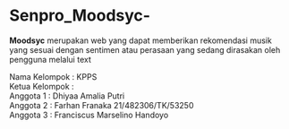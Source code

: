 # Senpro_Moodsyc-

**Moodsyc** merupakan web yang dapat memberikan rekomendasi musik yang sesuai dengan sentimen atau perasaan yang sedang dirasakan oleh pengguna melalui text

Nama Kelompok : KPPS 
<br>
Ketua Kelompok : 
<br>
Anggota 1 : Dhiyaa Amalia Putri <br>
Anggota 2 : Farhan Franaka 21/482306/TK/53250<br>
Anggota 3 : Franciscus Marselino Handoyo
